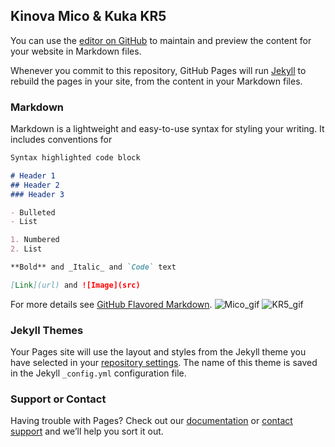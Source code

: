 ## Kinova Mico & Kuka KR5

You can use the [editor on GitHub](https://github.com/THEJONHDOE/SR/edit/gh-pages/index.md) to maintain and preview the content for your website in Markdown files.

Whenever you commit to this repository, GitHub Pages will run [Jekyll](https://jekyllrb.com/) to rebuild the pages in your site, from the content in your Markdown files.

### Markdown

Markdown is a lightweight and easy-to-use syntax for styling your writing. It includes conventions for

```markdown
Syntax highlighted code block

# Header 1
## Header 2
### Header 3

- Bulleted
- List

1. Numbered
2. List

**Bold** and _Italic_ and `Code` text

[Link](url) and ![Image](src)

```


For more details see [GitHub Flavored Markdown](https://guides.github.com/features/mastering-markdown/).
![Mico_gif](https://user-images.githubusercontent.com/56878231/123630531-8c99db80-d80d-11eb-8e38-058d8f594390.gif)
![KR5_gif](https://user-images.githubusercontent.com/56878231/123630579-9c192480-d80d-11eb-85da-e761f2adbde5.gif)

### Jekyll Themes

Your Pages site will use the layout and styles from the Jekyll theme you have selected in your [repository settings](https://github.com/THEJONHDOE/SR/settings/pages). The name of this theme is saved in the Jekyll `_config.yml` configuration file.

### Support or Contact

Having trouble with Pages? Check out our [documentation](https://docs.github.com/categories/github-pages-basics/) or [contact support](https://support.github.com/contact) and we’ll help you sort it out.
